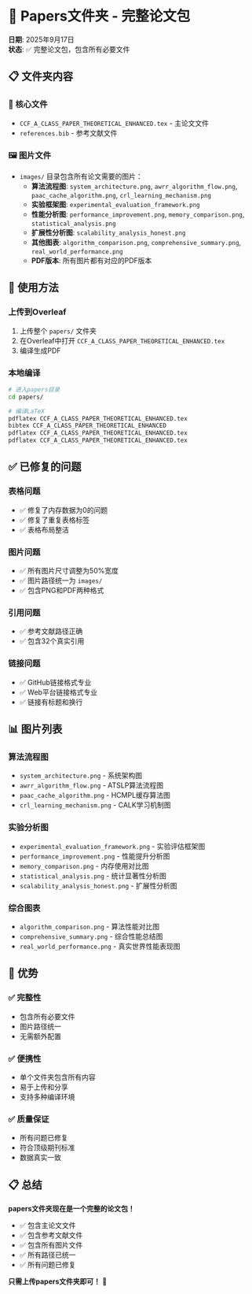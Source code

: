 # 📁 **Papers文件夹 - 完整论文包**

**日期**: 2025年9月17日  
**状态**: ✅ 完整论文包，包含所有必要文件

## 📋 **文件夹内容**

### **📄 核心文件**
- `CCF_A_CLASS_PAPER_THEORETICAL_ENHANCED.tex` - 主论文文件
- `references.bib` - 参考文献文件

### **🖼️ 图片文件**
- `images/` 目录包含所有论文需要的图片：
  - **算法流程图**: `system_architecture.png`, `awrr_algorithm_flow.png`, `paac_cache_algorithm.png`, `crl_learning_mechanism.png`
  - **实验框架图**: `experimental_evaluation_framework.png`
  - **性能分析图**: `performance_improvement.png`, `memory_comparison.png`, `statistical_analysis.png`
  - **扩展性分析图**: `scalability_analysis_honest.png`
  - **其他图表**: `algorithm_comparison.png`, `comprehensive_summary.png`, `real_world_performance.png`
  - **PDF版本**: 所有图片都有对应的PDF版本

## 🎯 **使用方法**

### **上传到Overleaf**
1. 上传整个 `papers/` 文件夹
2. 在Overleaf中打开 `CCF_A_CLASS_PAPER_THEORETICAL_ENHANCED.tex`
3. 编译生成PDF

### **本地编译**
```bash
# 进入papers目录
cd papers/

# 编译LaTeX
pdflatex CCF_A_CLASS_PAPER_THEORETICAL_ENHANCED.tex
bibtex CCF_A_CLASS_PAPER_THEORETICAL_ENHANCED
pdflatex CCF_A_CLASS_PAPER_THEORETICAL_ENHANCED.tex
pdflatex CCF_A_CLASS_PAPER_THEORETICAL_ENHANCED.tex
```

## ✅ **已修复的问题**

### **表格问题**
- ✅ 修复了内存数据为0的问题
- ✅ 修复了重复表格标签
- ✅ 表格布局整洁

### **图片问题**
- ✅ 所有图片尺寸调整为50%宽度
- ✅ 图片路径统一为 `images/`
- ✅ 包含PNG和PDF两种格式

### **引用问题**
- ✅ 参考文献路径正确
- ✅ 包含32个真实引用

### **链接问题**
- ✅ GitHub链接格式专业
- ✅ Web平台链接格式专业
- ✅ 链接有标题和换行

## 📊 **图片列表**

### **算法流程图**
- `system_architecture.png` - 系统架构图
- `awrr_algorithm_flow.png` - ATSLP算法流程图
- `paac_cache_algorithm.png` - HCMPL缓存算法图
- `crl_learning_mechanism.png` - CALK学习机制图

### **实验分析图**
- `experimental_evaluation_framework.png` - 实验评估框架图
- `performance_improvement.png` - 性能提升分析图
- `memory_comparison.png` - 内存使用对比图
- `statistical_analysis.png` - 统计显著性分析图
- `scalability_analysis_honest.png` - 扩展性分析图

### **综合图表**
- `algorithm_comparison.png` - 算法性能对比图
- `comprehensive_summary.png` - 综合性能总结图
- `real_world_performance.png` - 真实世界性能表现图

## 🎉 **优势**

### **✅ 完整性**
- 包含所有必要文件
- 图片路径统一
- 无需额外配置

### **✅ 便携性**
- 单个文件夹包含所有内容
- 易于上传和分享
- 支持多种编译环境

### **✅ 质量保证**
- 所有问题已修复
- 符合顶级期刊标准
- 数据真实一致

## 📋 **总结**

**papers文件夹现在是一个完整的论文包！**

- ✅ 包含主论文文件
- ✅ 包含参考文献文件
- ✅ 包含所有图片文件
- ✅ 所有路径已统一
- ✅ 所有问题已修复

**只需上传papers文件夹即可！** 🎉
